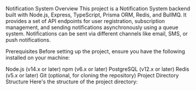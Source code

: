 Notification System
Overview
This project is a Notification System backend built with Node.js, Express, TypeScript, Prisma ORM, Redis, and BullMQ. It provides a set of API endpoints for user registration, subscription management, and sending notifications asynchronously using a queue system. Notifications can be sent via different channels like email, SMS, or push notifications.

Prerequisites
Before setting up the project, ensure you have the following installed on your machine:

Node.js (v14.x or later)
npm (v6.x or later)
PostgreSQL (v12.x or later)
Redis (v5.x or later)
Git (optional, for cloning the repository)
Project Directory Structure
Here's the structure of the project directory: